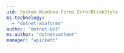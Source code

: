 ```yaml
---
uid: System.Windows.Forms.ErrorBlinkStyle
ms.technology: 
  - "dotnet-winforms"
author: "dotnet-bot"
ms.author: "dotnetcontent"
manager: "wpickett"
---
```

